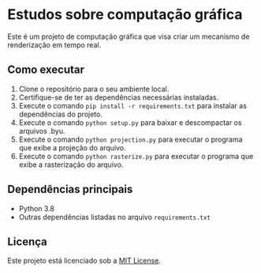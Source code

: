 # Estudos sobre computação gráfica

Este é um projeto de computação gráfica que visa criar um mecanismo de renderização em tempo real.

## Como executar

1. Clone o repositório para o seu ambiente local.
2. Certifique-se de ter as dependências necessárias instaladas.
3. Execute o comando `pip install -r requirements.txt` para instalar as dependências do projeto.
4. Execute o comando `python setup.py` para baixar e descompactar os arquivos .byu.
5. Execute o comando `python projection.py` para executar o programa que exibe a projeção do arquivo.
6. Execute o comando `python rasterize.py` para executar o programa que exibe a rasterização do arquivo.

## Dependências principais

- Python 3.8
- Outras dependências listadas no arquivo `requirements.txt`

## Licença

Este projeto está licenciado sob a [MIT License](https://opensource.org/licenses/MIT).
